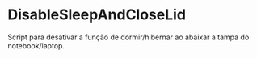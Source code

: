 # DisableSleepAndCloseLid
Script para desativar a função de dormir/hibernar ao abaixar a tampa do notebook/laptop.
